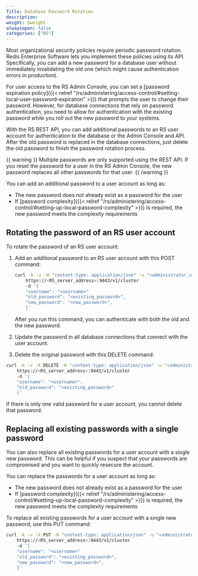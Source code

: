 ```yaml
---
Title: Database Password Rotation
description:
weight: $weight
alwaysopen: false
categories: ["RS"]
---
```

Most organizational security policies require periodic password rotation.
Redis Enterprise Software lets you implement these policies using its API.
Specifically, you can add a new password for a database user without immediately invalidating the old one (which might cause authentication errors in production).

For user access to the RS Admin Console,
you can set a [password expiration policy]({{< relref "/rs/administering/access-control/#setting-local-user-password-expiration" >}}) that prompts the user to change their password.
However, for database connections that rely on password authentication,
you need to allow for authentication with the existing password while you roll out the new password to your systems.

With the RS REST API, you can add additional passwords to an RS user account for authentication to the database or the Admin Console and API.
After the old password is replaced in the database connections,
just delete the old password to finish the password rotation process.

{{ warning }}
Multiple passwords are only supported using the REST API.
If you reset the password for a user in the RS Admin Console,
the new password replaces all other passwords for that user.
{{ /warning }}

You can add an additional password to a user account as long as:

- The new password does not already exist as a password for the user
- If [password complexity]({{< relref "/rs/administering/access-control/#setting-up-local-password-complexity" >}}) is required, the new password meets the complexity requirements

## Rotating the password of an RS user account

To rotate the password of an RS user account:

1. Add an additional password to an RS user account with this POST command:

    ```sh
    curl -k -v -H "content-type: application/json" -u "<administrator_user>:<password>"
        https://<RS_server_address>:9443/v1/cluster
        -d '{
        "username": "<username>"
        "old_password": "<existing_password>",
        "new_password": "<new_password>",
        }'
    ```

    After you run this command, you can authenticate with both the old and the new password.

1. Update the password in all database connections that connect with the user account.
1. Delete the original password with this DELETE command:

```sh
curl -k -v -X DELETE -H "content-type: application/json" -u "<administrator_user>:<password>"
    https://<RS_server_address>:9443/v1/cluster
    -d '{
    "username": "<username>",
    "old_password": "<existing_password>"
    }'
```

If there is only one valid password for a user account, you cannot delete that password.

## Replacing all existing passwords with a single password

You can also replace all existing passwords for a user account with a single new password.
This can be helpful if you suspect that your passwords are compromised and you want to quickly resecure the account.

You can replace the passwords for a user account as long as:

- The new password does not already exist as a password for the user
- If [password complexity]({{< relref "/rs/administering/access-control/#setting-up-local-password-complexity" >}}) is required, the new password meets the complexity requirements

To replace all existing passwords for a user account with a single new password, use this PUT command:

```sh
curl -k -v -X PUT -H "content-type: application/json" -u "<administrator_user>:<password>"
    https://<RS_server_address>:9443/v1/cluster
    -d '{
    "username": "<username>"
    "old_password": "<existing_password>",
    "new_password": "<new_password>",
    }'
```

